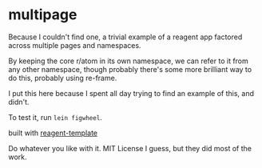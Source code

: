 multipage
=========

Because I couldn't find one, a trivial example of a reagent app factored across multiple pages and namespaces.

By keeping the core r/atom in its own namespace, we can refer to it from any other namespace, though probably there's some more brilliant way to do this, probably using re-frame.

I put this here because I spent all day trying to find an example of this, and didn't.

To test it, run `lein figwheel`.

built with [reagent-template](https://github.com/reagent-project/reagent-template)

Do whatever you like with it. MIT License I guess, but they did most of the work.